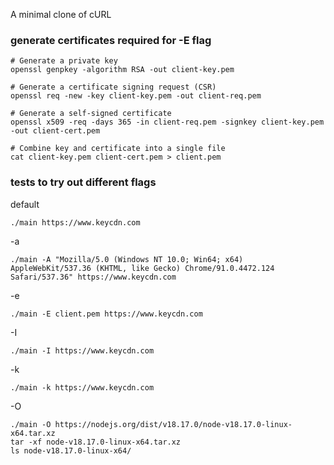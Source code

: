 A minimal clone of cURL

### generate certificates required for -E flag
```
# Generate a private key
openssl genpkey -algorithm RSA -out client-key.pem

# Generate a certificate signing request (CSR)
openssl req -new -key client-key.pem -out client-req.pem

# Generate a self-signed certificate
openssl x509 -req -days 365 -in client-req.pem -signkey client-key.pem -out client-cert.pem

# Combine key and certificate into a single file
cat client-key.pem client-cert.pem > client.pem
```

### tests to try out different flags
default
```
./main https://www.keycdn.com
```

-a
```
./main -A "Mozilla/5.0 (Windows NT 10.0; Win64; x64) AppleWebKit/537.36 (KHTML, like Gecko) Chrome/91.0.4472.124 Safari/537.36" https://www.keycdn.com
```

-e
```
./main -E client.pem https://www.keycdn.com
```

-I
```
./main -I https://www.keycdn.com
```

-k
```
./main -k https://www.keycdn.com
```

-O
```
./main -O https://nodejs.org/dist/v18.17.0/node-v18.17.0-linux-x64.tar.xz
tar -xf node-v18.17.0-linux-x64.tar.xz
ls node-v18.17.0-linux-x64/
```